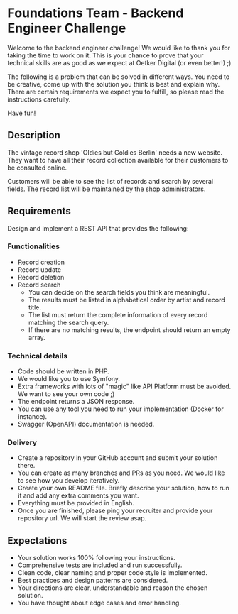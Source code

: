 # Foundations Team - Backend Engineer Challenge

Welcome to the backend engineer challenge! We would like to thank you for taking the time to work on it. This is your chance to prove that your technical skills are as good as we expect at Oetker Digital (or even better!) ;)

The following is a problem that can be solved in different ways. You need to be creative, come up with the solution you think is best and explain why. There are certain requirements we expect you to fulfill, so please read the instructions carefully.

Have fun!

## Description

The vintage record shop 'Oldies but Goldies Berlin' needs a new website. They want to have all their record collection available for their customers to be consulted online.

Customers will be able to see the list of records and search by several fields. The record list will be maintained by the shop administrators.

## Requirements

Design and implement a REST API that provides the following:

### Functionalities

- Record creation
- Record update
- Record deletion
- Record search
    - You can decide on the search fields you think are meaningful.
    - The results must be listed in alphabetical order by artist and record title.
    - The list must return the complete information of every record matching the search query.
    - If there are no matching results, the endpoint should return an empty array.    
 
### Technical details

- Code should be written in PHP.
- We would like you to use Symfony. 
- Extra frameworks with lots of "magic" like API Platform must be avoided. We want to see your own code ;)
- The endpoint returns a JSON response. 
- You can use any tool you need to run your implementation (Docker for instance).
- Swagger (OpenAPI) documentation is needed.

### Delivery

- Create a repository in your GitHub account and submit your solution there.
- You can create as many branches and PRs as you need. We would like to see how you develop iteratively.
- Create your own README file. Briefly describe your solution, how to run it and add any extra comments you want.
- Everything must be provided in English.
- Once you are finished, please ping your recruiter and provide your repository url. We will start the review asap.
 
## Expectations

- Your solution works 100% following your instructions.
- Comprehensive tests are included and run successfully.
- Clean code, clear naming and proper code style is implemented. 
- Best practices and design patterns are considered.
- Your directions are clear, understandable and reason the chosen solution.
- You have thought about edge cases and error handling.
